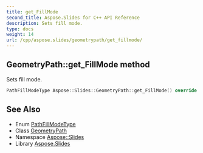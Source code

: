 ```yaml
---
title: get_FillMode
second_title: Aspose.Slides for C++ API Reference
description: Sets fill mode.
type: docs
weight: 14
url: /cpp/aspose.slides/geometrypath/get_fillmode/
---
```

## GeometryPath::get_FillMode method


Sets fill mode.

```cpp
PathFillModeType Aspose::Slides::GeometryPath::get_FillMode() override
```

## See Also

* Enum [PathFillModeType](../../pathfillmodetype/)
* Class [GeometryPath](../)
* Namespace [Aspose::Slides](../../)
* Library [Aspose.Slides](../../../)
